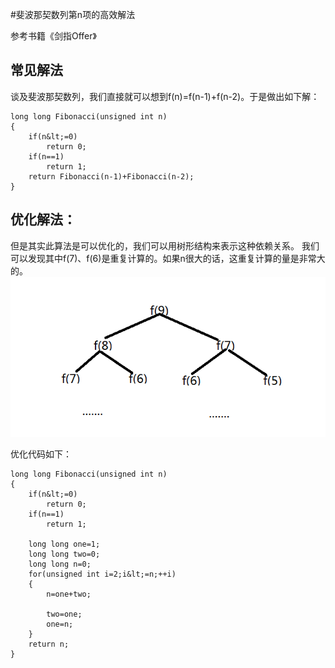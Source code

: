 #斐波那契数列第n项的高效解法
>  
 参考书籍《剑指Offer》 


## 常见解法

谈及斐波那契数列，我们直接就可以想到f(n)=f(n-1)+f(n-2)。于是做出如下解：

```
long long Fibonacci(unsigned int n)
{
    if(n&lt;=0)
        return 0;
    if(n==1)
        return 1;
    return Fibonacci(n-1)+Fibonacci(n-2);
}

```

## 优化解法：

但是其实此算法是可以优化的，我们可以用树形结构来表示这种依赖关系。 我们可以发现其中f(7)、f(6)是重复计算的。如果n很大的话，这重复计算的量是非常大的。 <img src="https://raw.githubusercontent.com/Double2hao/xujiajia_blog/main/img/2270.png" alt="这里写图片描述">

优化代码如下：

```
long long Fibonacci(unsigned int n)
{
    if(n&lt;=0)
        return 0;
    if(n==1)
        return 1;
        
    long long one=1;
    long long two=0;
    long long n=0;
    for(unsigned int i=2;i&lt;=n;++i)
    {
        n=one+two;
        
        two=one;
        one=n;
    }
    return n;
}

```